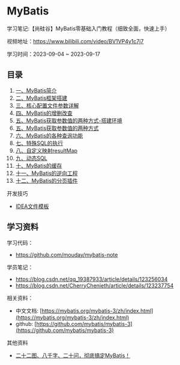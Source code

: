 
# MyBatis

学习笔记:【尚硅谷】MyBatis零基础入门教程（细致全面，快速上手）

视频地址：https://www.bilibili.com/video/BV1VP4y1c7j7

学习时间：2023-09-04 ~ 2023-09-17

## 目录

1. [一、MyBatis简介](/blog/mybatis/mybatis-1.md)
2. [二、MyBatis框架搭建](/blog/mybatis/mybatis-2.md)
3. [三、核心配置文件参数详解](/blog/mybatis/mybatis-3.md)
4. [四、MyBatis的增删改查](/blog/mybatis/mybatis-4.md)
5. [五、MyBatis获取参数值的两种方式-搭建环境](/blog/mybatis/mybatis-5.1.md)
5. [五、MyBatis获取参数值的两种方式](/blog/mybatis/mybatis-5.2.md)
6. [六、MyBatis的各种查询功能](/blog/mybatis/mybatis-6.md)
7. [七、特殊SQL的执行](/blog/mybatis/mybatis-7.md)
8. [八、自定义映射resultMap](/blog/mybatis/mybatis-8.md)
9. [九、动态SQL](/blog/mybatis/mybatis-9.md)
10. [十、MyBatis的缓存](/blog/mybatis/mybatis-10.md)
11. [十一、MyBatis的逆向工程](/blog/mybatis/mybatis-11.md)
12. [十二、MyBatis的分页插件](/blog/mybatis/mybatis-12.md)

开发技巧

- [IDEA文件模板](/blog/mybatis/mybatis-template.md)


## 学习资料

学习代码：

- https://github.com/mouday/mybatis-note

学员笔记：

- https://blog.csdn.net/qq_19387933/article/details/123256034
- https://blog.csdn.net/CherryChenieth/article/details/123237754


相关资料：

- 中文文档: [https://mybatis.org/mybatis-3/zh/index.html](https://mybatis.org/mybatis-3/zh/index.html)
- github: [https://github.com/mybatis/mybatis-3](https://github.com/mybatis/mybatis-3)

其他资料

- [二十二图、八千字、二十问，彻底搞定MyBatis！](https://mp.weixin.qq.com/s/W2oKuOpVRDmWIatm58JUvA)
